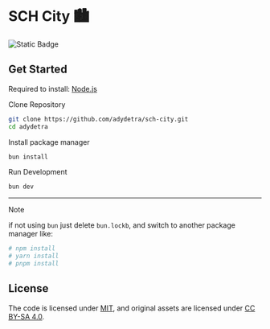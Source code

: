 # SCH City 🏙️

![Static Badge](https://img.shields.io/badge/license-MIT-brightgreen?label=LICENSE)

## Get Started

Required to install: [Node.js](https://nodejs.org/)

Clone Repository

```bash
git clone https://github.com/adydetra/sch-city.git
cd adydetra
```

Install package manager

```bash
bun install
```

Run Development

```bash
bun dev
```

---

> [!NOTE]
> if not using `bun` just delete `bun.lockb`, and switch to another package manager like:

```bash
# npm install
# yarn install
# pnpm install
```

## License

The code is licensed under [MIT](LICENSE), and original assets are licensed under [CC BY-SA 4.0](https://creativecommons.org/licenses/by-sa/4.0/).
